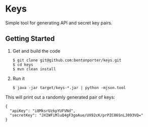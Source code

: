 Keys
====

Simple tool for generating API and secret key pairs.

Getting Started
---------------

1.  Get and build the code

        $ git clone git@github.com:bentonporter/keys.git
        $ cd keys
        $ mvn clean install

2.  Run it

        $ java -jar target/keys-*.jar | python -mjson.tool

This will print out a randomly generated pair of keys:

    {
      "apiKey": "i8MksrUzkpYUFVNd",
      "secretKey": "JXIWFiMluQ4gF3goAue/UX92cK/prPZC06SnLJ093VQ="
    }
